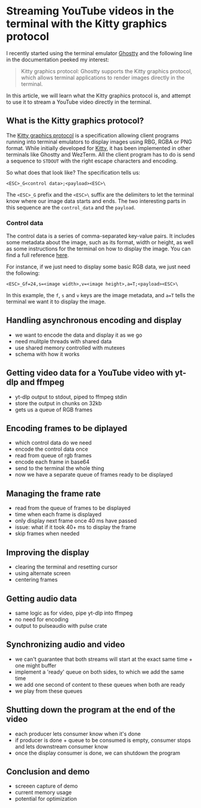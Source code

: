 # Streaming YouTube videos in the terminal with the Kitty graphics protocol

I recently started using the terminal emulator [Ghostty](https://ghostty.org) and the following line in the documentation peeked my interest:

> Kitty graphics protocol: Ghostty supports the Kitty graphics protocol, which allows terminal applications to render images directly in the terminal.

In this article, we will learn what the Kitty graphics protocol is, and attempt to use it to stream a YouTube video directly in the terminal.

## What is the Kitty graphics protocol?
The [Kitty graphics protocol](https://sw.kovidgoyal.net/kitty/graphics-protocol) is a specification allowing client programs running into terminal emulators to display images using RBG, RGBA or PNG format. While initially developed for [Kitty](https://sw.kovidgoyal.net/kitty/), it has been implemented in other terminals like Ghostty and WezTerm. All the client program has to do is send a sequence to `STDOUT` with the right escape characters and encoding.

So what does that look like? The specification tells us:

`<ESC>_G<control data>;<payload><ESC>\`

The `<ESC>_G` prefix and the `<ESC>\` suffix are the delimiters to let the terminal know where our image data starts and ends. The two interesting parts in this sequence are the `control_data` and the `payload`.

### Control data
The control data is a series of comma-separated key-value pairs. It includes some metadata about the image, such as its format, width or height, as well as some instructions for the terminal on how to display the image. You can find a full reference [here](https://sw.kovidgoyal.net/kitty/graphics-protocol/#control-data-reference).

For instance, if we just need to display some basic RGB data, we just need the following:
```
<ESC>_Gf=24,s=<image width>,v=<image height>,a=T;<payload><ESC>\
```
In this example, the `f`, `s` and `v` keys are the image metadata, and `a=T` tells the terminal we want it to display the image.

## Handling asynchronous encoding and display
- we want to encode the data and display it as we go
- need mulitple threads with shared data
- use shared memory controlled with mutexes
- schema with how it works

## Getting video data for a YouTube video with yt-dlp and ffmpeg
- yt-dlp output to stdout, piped to ffmpeg stdin
- store the output in chunks on 32kb
- gets us a queue of RGB frames

## Encoding frames to be diplayed
- which control data do we need
- encode the control data once
- read from queue of rgb frames
- encode each frame in base64
- send to the terminal the whole thing
- now we have a separate queue of frames ready to be displayed

## Managing the frame rate
- read from the queue of frames to be displayed
- time when each frame is displayed
- only display next frame once 40 ms have passed
- issue: what if it took 40+ ms to display the frame
- skip frames when needed

## Improving the display
- clearing the terminal and resetting cursor
- using alternate screen
- centering frames

## Getting audio data
- same logic as for video, pipe yt-dlp into ffmpeg
- no need for encoding
- output to pulseaudio with pulse crate

## Synchronizing audio and video
- we can't guarantee that both streams will start at the exact same time + one might buffer
- implement a 'ready' queue on both sides, to which we add the same time
- we add one second of content to these queues when both are ready
- we play from these queues

## Shutting down the program at the end of the video
- each producer lets consumer know when it's done
- if producer is done + queue to be consumed is empty, consumer stops and lets downstream consumer know
- once the display consumer is done, we can shutdown the program

## Conclusion and demo
- screeen capture of demo
- current memory usage
- potential for optimization
